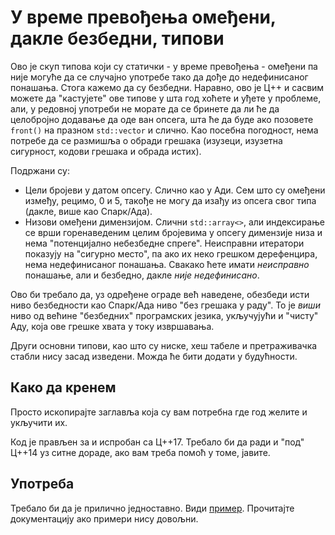 # У време превођења омеђени, дакле безбедни, типови

Ово је скуп типова који су статички - у време превођења - омеђени па није
могуће да се случајно употребе тако да дође до недефинисаног понашања. Стога
кажемо да су безбедни. Наравно, ово је Ц++ и сасвим можете да "кастујете"
ове типове у шта год хоћете и уђете у проблеме, али, у редовној употреби
не морате да се бринете да ли ће да целобројно додавање да оде ван опсега,
шта ће да буде ако позовете `front()` на празном `std::vector` и слично.
Као посебна погодност, нема потребе да се размишља о обради грешака
(изузеци, изузетна сигурност, кодови грешака и обрада истих).

Подржани су:

* Цели бројеви у датом опсегу. Слично као у Ади. Сем што су омеђени између, рецимо,
  0 и 5, такође не могу да изађу из опсега свог типа (дакле, више као Спарк/Ада).
* Низови омеђени димензијом. Слични `std::array<>`, али индексирање се врши
  горенаведеним целим бројевима у опсегу димензије низа и нема "потенцијално
  небезбедне спреге". Неисправни итератори показују на "сигурно место", па ако
  их неко грешком дерефенцира, нема недефинисаног понашања. Свакако ћете имати
  _неисправно_ понашање, али и безбедно, дакле _није недефинисано_.

Ово би требало да, уз одређене ограде већ наведене, обезбеди исти ниво безбедности
као Спарк/Ада ниво "без грешака у раду". То је _виши_ ниво од већине "безбедних"
програмских језика, укључујући и "чисту" Аду, која ове грешке хвата у току извршавања.

Други основни типови, као што су ниске, хеш табеле и претраживачка стабли нису засад
изведени.  Можда ће бити додати у будућности.

## Како да кренем

Просто ископирајте заглавља која су вам потребна где год желите и укључити их.

Код је прављен за и испробан са Ц++17. Требало би да ради и "под" Ц++14 уз ситне дораде,
ако вам треба помоћ у томе, јавите.

## Употреба

Требало би да је прилично једноставно. Види [пример](bound.t.cpp). Прочитајте
документацију ако примери нису довољни.

